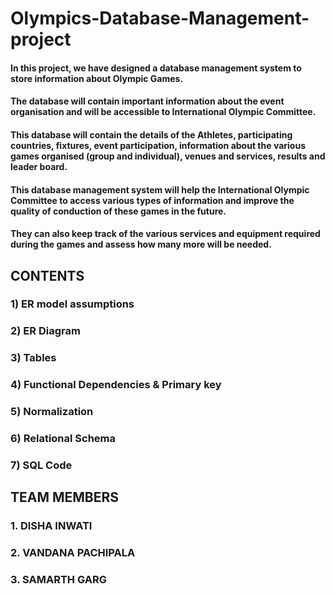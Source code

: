 # Olympics-Database-Management-project
#### In this project, we have designed a database management system to store information about Olympic Games. 
#### The database will contain important information about the event organisation and will be accessible to International Olympic Committee.
#### This database will contain the details of the Athletes, participating countries, fixtures, event participation, information about the various games organised (group and individual), venues and services, results and leader board. 
#### This database management system will help the International Olympic Committee to access various types of information and improve the quality of conduction of these games in the future. 
#### They can also keep track of the various services and equipment required during the games and assess how many more will be needed.
###
###
###
## CONTENTS
### 1) ER model assumptions
### 2) ER Diagram
### 3) Tables
### 4) Functional Dependencies & Primary key
### 5) Normalization
### 6) Relational Schema
### 7) SQL Code
###
###
###
## TEAM MEMBERS
### 1. DISHA INWATI
### 2. VANDANA PACHIPALA
### 3. SAMARTH GARG
